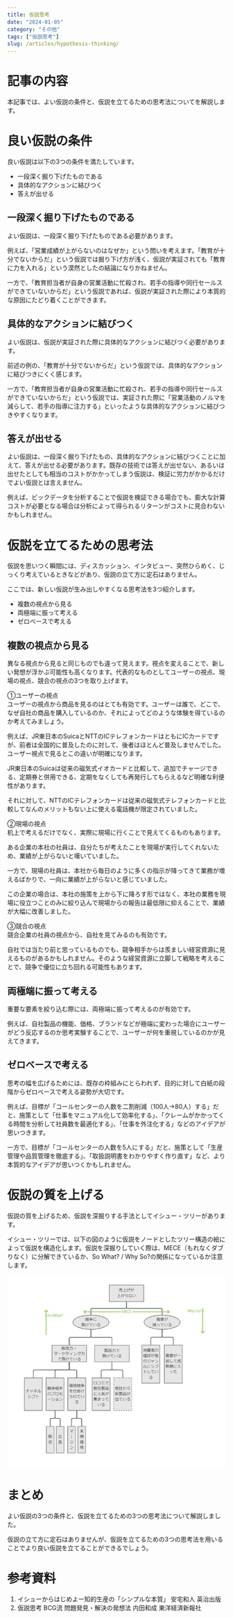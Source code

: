 ```yaml
---
title: 仮説思考
date: "2024-01-05"
category: "その他"
tags: ["仮説思考"]
slug: /articles/hypothesis-thinking/
---
```


# 記事の内容
本記事では、よい仮説の条件と、仮説を立てるための思考法についてを解説します。

# 良い仮説の条件
良い仮説は以下の3つの条件を満たしています。

+ 一段深く掘り下げたものである
+ 具体的なアクションに結びつく
+ 答えが出せる

## 一段深く掘り下げたものである
よい仮説は、一段深く掘り下げたものである必要があります。

例えば、「営業成績が上がらないのはなぜか」という問いを考えます。「教育が十分でないからだ」という仮説では掘り下げ方が浅く、仮説が実証されても「教育に力を入れる」という漠然としたの結論になりかねません。

一方で、「教育担当者が自身の営業活動に忙殺され、若手の指導や同行セールスができていないからだ」という仮説であれば、仮説が実証された際により本質的な原因にたどり着くことができます。

## 具体的なアクションに結びつく
よい仮説は、仮説が実証された際に具体的なアクションに結びつく必要があります。

前述の例の、「教育が十分でないからだ」という仮説では、具体的なアクションに結びつきにくく感じます。

一方で、「教育担当者が自身の営業活動に忙殺され、若手の指導や同行セールスができていないからだ」という仮説では、実証された際に「営業活動のノルマを減らして、若手の指導に注力する」といったような具体的なアクションに結びつきやすくなります。

## 答えが出せる
よい仮説は、一段深く掘り下げたもの、具体的なアクションに結びつくことに加えて、答えが出せる必要があります。既存の技術では答えが出せない、あるいは出せたとしても相当のコストがかかってしまう仮説は、検証に労力がかかるだけでよい仮説とは言えません。

例えば、ビックデータを分析することで仮説を検証できる場合でも、膨大な計算コストが必要となる場合は分析によって得られるリターンがコストに見合わないかもしれません。

# 仮説を立てるための思考法
仮説を思いつく瞬間には、ディスカッション、インタビュー、突然ひらめく、じっくり考えているときなどがあり、仮説の立て方に定石はありません。

ここでは、新しい仮説が生み出しやすくなる思考法を3つ紹介します。

+ 複数の視点から見る
+ 両極端に振って考える
+ ゼロベースで考える

## 複数の視点から見る
異なる視点から見ると同じものでも違って見えます。視点を変えることで、新しい発想が浮かぶ可能性も高くなります。代表的なものとしてユーザーの視点、現場の視点、競合の視点の3つを取り上げます。

①ユーザーの視点  
ユーザーの視点から商品を見るのはとても有効です。ユーザーは誰で、どこで、なぜ自社の商品を購入しているのか、それによってどのような体験を得ているのか考えてみましょう。

例えば、JR東日本のSuicaとNTTのICテレフォンカードはともにICカードですが、前者は全国的に普及したのに対して、後者はほとんど普及しませんでした。ユーザー視点で見るとこの違いが明確になります。

JR東日本のSuicaは従来の磁気式イオカードと比較して、追加でチャージできる、定期券と併用できる、定期をなくしても再発行してもらえるなど明確な利便性があります。

それに対して、NTTのICテレフォンカードは従来の磁気式テレフォンカードと比較してなんのメリットもない上に使える電話機が限定されていました。

②現場の視点  
机上で考えるだけでなく、実際に現場に行くことで見えてくるものもあります。

ある企業の本社の社員は、自分たちが考えたことを現場が実行してくれないため、業績が上がらないと嘆いていました。

一方で、現場の社員は、本社から毎日のように多くの指示が降ってきて業務が増えるばかりで、一向に業績が上がらないと感じていました。

この企業の場合は、本社の施策を上から下に降ろす形ではなく、本社の業務を現場に役立つことのみに絞り込んで現場からの報告は最低限に抑えることで、業績が大幅に改善しました。

③競合の視点  
競合企業の社員の視点から、自社を見てみるのも有効です。

自社では当たり前と思っているものでも、競争相手からは羨ましい経営資源に見えるものがあるかもしれません。そのような経営資源に立脚して戦略を考えることで、競争で優位に立ち回れる可能性もあります。

## 両極端に振って考える
重要な要素を絞り込む際には、両極端に振って考えるのが有効です。

例えば、自社製品の機能、価格、ブランドなどが極端に変わった場合にユーザーがどう反応するのか思考実験することで、ユーザーが何を重視しているのかが見えてきます。

## ゼロベースで考える
思考の幅を広げるためには、既存の枠組みにとらわれず、目的に対して白紙の段階からゼロベースで考える姿勢が大切です。

例えば、目標が「コールセンターの人数を二割削減（100人→80人）する」だと、施策として「仕事をマニュアル化して効率化する」、「クレームがかかってくる時間を分析して社員数を最適化する」、「仕事を外注化する」などのアイデアが思いつきます。

一方で、目標が「コールセンターの人数を5人にする」だと、施策として「生産管理や品質管理を徹底する」、「取扱説明書をわかりやすく作り直す」など、より本質的なアイデアが思いつくかもしれません。

# 仮説の質を上げる
仮説の質を上げるため、仮説を深掘りする手法としてイシュー・ツリーがあります。

イシュー・ツリーでは、以下の図のように仮説をノードとしたツリー構造の絵によって仮説を構造化します。仮説を深掘りしていく際は、MECE（もれなくダブりなく）に分解できているか、So What? / Why So?の関係になっているか注意します。

![イシューツリー](./issue-tree.jpg)

# まとめ
よい仮説の3つの条件と、仮説を立てるための3つの思考法について解説しました。

仮説の立て方に定石はありませんが、仮説を立てるための3つの思考法を用いることでより良い仮説を立てることができるでしょう。

# 参考資料
1. イシューからはじめよー知的生産の「シンプルな本質」 安宅和人 英治出版
1. 仮説思考 BCG流 問題発見・解決の発想法 内田和成 東洋経済新報社